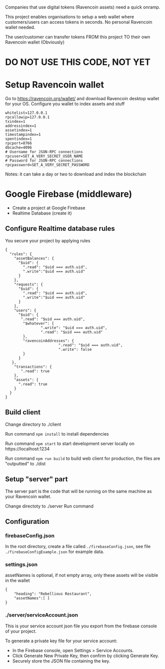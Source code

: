 Companies that use digital tokens (Ravencoin assets) need a quick onramp.

This project enables organisations to setup a web wallet where customers/users can access tokens in seconds.
No personal Ravencoin wallet needed.

The user/customer can transfer tokens FROM this project TO their own Ravencoin wallet (Obviously) 


# DO NOT USE THIS CODE, NOT YET

# Setup Ravencoin wallet

Go to https://ravencoin.org/wallet/ and download Ravencoin desktop wallet for your OS.
Configure you wallet to index assets and stuff
```server=1
whitelist=127.0.0.1
rpcallowip=127.0.0.1
txindex=1
addressindex=1
assetindex=1
timestampindex=1
spentindex=1 
rpcport=8766
dbcache=4096
# Username for JSON-RPC connections
rpcuser=SET_A_VERY_SECRET_USER_NAME
# Password for JSON-RPC connections
rpcpassword=SET_A_VERY_SECRET_PASSWORD
```
Notes: it can take a day or two to download and index the blockchain

# Google Firebase (middleware)
+ Create a project at Google Firebase
+ Realtime Database (create it)

## Configure Realtime database rules
You secure your project by applying rules
```
{
  "rules": {
    "assetBalances": {
      "$uid": {
        ".read": "$uid === auth.uid",  
      	".write":"$uid === auth.uid"  
      }      
    },
    "requests": {
      "$uid": {
        ".read": "$uid === auth.uid",  
      	".write":"$uid === auth.uid"  
      }      
    },
    "users": { 
      "$uid": {
       ".read": "$uid === auth.uid",
        "$whatever": {
         	 	".write": "$uid === auth.uid",
        		".read": "$uid === auth.uid" 
        },
        "ravencoinAddresses": {
        				".read": "$uid === auth.uid",
        				".write": false
        }       
      }
   },
    "transactions": {
       ".read": true
    },
    "assets": {
      ".read": true
    }
  }
}
```
## Build client
Change directory to ./client

Run command ```npm install``` to install dependencies

Run command ```npm start``` to start development server locally on https://localhost:1234

Run command ```npm run build``` to build web client for production, the files are "outputted" to ./dist

## Setup "server" part
The server part is the code that will be running on the same machine as your Ravencoin wallet.

Change directoty to ./server
Run command 


## Configuration
### firebaseConfig.json
In the root directory, create a file called ```./firebaseConfig.json```,  see file ```./firebaseConfigExample.json``` for example data.

### settings.json
assetNames is optional, if not empty array, only these assets will be visible in the wallet
```
{
    "heading": "Rebellious Restaurant",
    "assetNames":[ ] 
}
```

### ./server/serviceAccount.json
This is your service account json file you export from the firebase console of your project.

To generate a private key file for your service account:

* In the Firebase console, open Settings > Service Accounts.
* Click Generate New Private Key, then confirm by clicking Generate Key.
* Securely store the JSON file containing the key.





